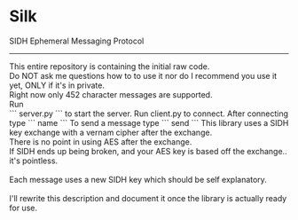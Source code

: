 # Silk
SIDH Ephemeral Messaging Protocol
<hr>
This entire repository is containing the initial raw code.<br>
Do NOT ask me questions how to to use it nor do I recommend you use it yet, ONLY if it's in private.<br>
Right now only 452 character messages are supported.<br>
Run <br>
```
server.py
```
to start the server.
Run client.py to connect.
After connecting type
```
name <the username you want>
```
To send a message type
```
send <to username> <your message here>
```
This library uses a SIDH key exchange with a vernam cipher after the exchange.<br>
There is no point in using AES after the exchange. <br>
If SIDH ends up being broken, and your AES key is based off the exchange.. it's pointless.<br>
<br>
Each message uses a new SIDH key which should be self explanatory.<br>
<br>
I'll rewrite this description and document it once the library is actually ready for use.<br>

